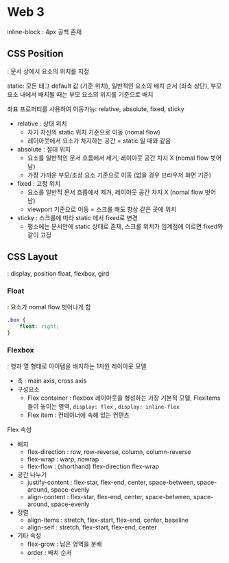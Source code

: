 # Web 3

inline-block : 4px 공백 존재

## CSS Position

: 문서 상에서 요소의 위치를 지정

static: 모든 태그 default 값 (기준 위치), 일반적인 요소의 배치 순서 (좌측 상단), 부모 요소 내에서 배치될 때는 부모 요소의 위치를 기준으로 배치

좌표 프로퍼티를 사용하여 이동가능: relative, absolute, fixed, sticky

-   relative : 상대 위치
    -   자기 자신의 static 위치 기준으로 이동 (nomal flow)
    -   레이아웃에서 요소가 차지하는 공간 = static 일 때와 같음
-   absolute : 절대 위치
    -   요소를 일반적인 문서 흐름에서 제거, 레이아웃 공간 차지 X (nomal flow 벗어남)
    -   가장 가까운 부모/조상 요소 기준으로 이동 (없을 경우 브라우저 화면 기준)
-   fixed : 고정 위치
    -   요소를 일반적 문서 흐름에서 제거, 레이아웃 공간 차지 X (nomal flow 벗어남)
    -   viewport 기준으로 이동 = 스크롤 해도 항상 같은 곳에 위치
-   sticky : 스크롤에 따라 static 에서 fixed로 변경
    -   평소에는 문서안에 static 상태로 존재, 스크롤 위치가 임계점에 이르면 fixed와 같이 고정

## CSS Layout

: display, position float, flexbox, gird

### Float

: 요소가 nomal flow 벗어나게 함

```css
.box {
	float: right;
}
```

### Flexbox

: 행과 열 형태로 아이템을 배치하는 1차원 레이아웃 모델

-   축 : main axis, cross axis
-   구성요소
    -   Flex container : flexbox 레이아웃을 형성하는 가장 기본적 모델, Flexitems 들이 놓이는 영역, `display: flex` , `display: inline-flex`
    -   Flex item : 컨테이너에 속해 있는 컨텐츠

Flex 속성

-   배치
    -   flex-direction : row, row-reverse, column, column-reverse
    -   flex-wrap : warp, nowrap
    -   flex-flow : (shorthand) flex-direction flex-wrap
-   공간 나누기
    -   justify-content : flex-star, flex-end, center, space-between, space-around, space-evenly
    -   align-content : flex-star, flex-end, center, space-between, space-around, space-evenly
-   정렬
    -   align-items : stretch, flex-start, flex-end, center, baseline
    -   align-self : stretch, flex-start, flex-end, center
-   기타 속성
    -   flex-grow : 남은 영역을 분배
    -   order : 배치 순서
